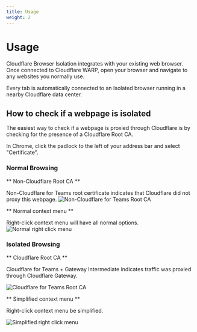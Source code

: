 ```yaml
---
title: Usage
weight: 2
---
```


# Usage

Cloudflare Browser Isolation integrates with your existing web browser. Once connected to Cloudflare WARP, open your browser and navigate to any websites you normally use.

Every tab is automatically connected to an Isolated browser running in a nearby Cloudflare data center.

## How to check if a webpage is isolated

The easiest way to check if a webpage is proxied through Cloudflare is by checking for the presence of a Cloudflare Root CA.

In Chrome, click the padlock to the left of your address bar and select "Certificate".

### Normal Browsing

\*\* Non-Cloudflare Root CA \*\*

Non-Cloudflare for Teams root certificate indicates that Cloudflare did not proxy this webpage.
![Non-Cloudflare for Teams Root CA](/browser-isolation/static/non-cloudflare-root-ca.png)

\*\* Normal context menu \*\*

Right-click context menu will have all normal options.
![Normal right click menu](/browser-isolation/static/non-isolated-browser.png)

### Isolated Browsing

\*\* Cloudflare Root CA \*\*

Cloudflare for Teams + Gateway Intermediate indicates traffic was proxied through Cloudflare Gateway.

![Cloudflare for Teams Root CA](/browser-isolation/static/cloudflare-gateway-root-ca.png)

\*\* Simplified context menu \*\*

Right-click context menu be simplified.

![Simplified right click menu](/browser-isolation/static/isolated-browser.png)
